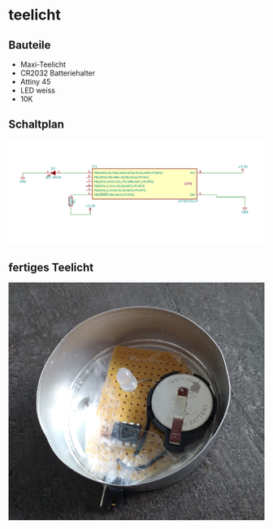 # teelicht

## Bauteile

 * Maxi-Teelicht
 * CR2032 Batteriehalter
 * Attiny 45
 * LED weiss
 * 10K

## Schaltplan

![layout.jpg](https://raw.githubusercontent.com/hggh/teelicht/master/pics/layout.png)

## fertiges Teelicht

![teelicht.jpg](https://raw.githubusercontent.com/hggh/teelicht/master/pics/teelicht.png)
